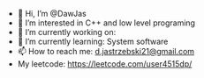 - 👋 Hi, I’m @DawJas
- 👀 I’m interested in C++ and low level programing
- 🔭 I’m currently working on: 
- 🌱 I’m currently learning: System software
- 📫 How to reach me: d.jastrzebski21@gmail.com
- My leetcode: https://leetcode.com/user4515dp/
<!---
DawJas/DawJas is a ✨ special ✨ repository because its `README.md` (this file) appears on your GitHub profile.
You can click the Preview link to take a look at your changes.
--->
